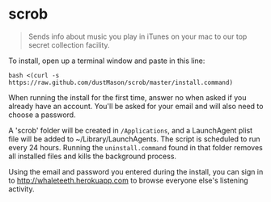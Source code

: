 scrob
=====

> Sends info about music you play in iTunes on your mac to our top secret collection facility.

To install, open up a terminal window and paste in this line:

    bash <(curl -s https://raw.github.com/dustMason/scrob/master/install.command)

When running the install for the first time, answer no when asked if you already have an account. You'll be asked for your email and will also need to choose a password.

A 'scrob' folder will be created in `/Applications`, and a LaunchAgent plist file will be added to ~/Library/LaunchAgents. The script is scheduled to run every 24 hours. Running the `uninstall.command` found in that folder removes all installed files and kills the background process.

Using the email and password you entered during the install, you can sign in to http://whaleteeth.herokuapp.com to browse everyone else's listening activity.

